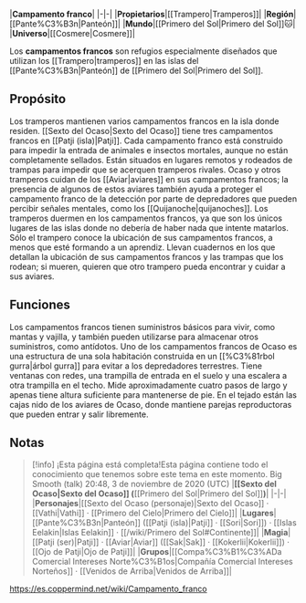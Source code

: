 

|**Campamento franco**|
|-|-|
|**Propietarios**|[[Trampero\|Tramperos]]|
|**Región**|[[Pante%C3%B3n\|Panteón]]|
|**Mundo**|[[Primero del Sol\|Primero del Sol]]🐱︎|
|**Universo**|[[Cosmere\|Cosmere]]|

Los **campamentos francos** son refugios especialmente diseñados que utilizan los [[Trampero\|tramperos]] en las islas del [[Pante%C3%B3n\|Panteón]] de [[Primero del Sol\|Primero del Sol]].

## Propósito
Los tramperos mantienen varios campamentos francos en la isla donde residen. [[Sexto del Ocaso\|Sexto del Ocaso]] tiene tres campamentos francos en [[Patji (isla)\|Patji]]. Cada campamento franco está construido para impedir la entrada de animales e insectos mortales, aunque no están completamente sellados. Están situados en lugares remotos y rodeados de trampas para impedir que se acerquen tramperos rivales. Ocaso y otros tramperos cuidan de los [[Aviar\|aviares]] en sus campamentos francos; la presencia de algunos de estos aviares también ayuda a proteger el campamento franco de la detección por parte de depredadores que pueden percibir señales mentales, como los [[Quijanoche\|quijanoches]]. Los tramperos duermen en los campamentos francos, ya que son los únicos lugares de las islas donde no debería de haber nada que intente matarlos.
Sólo el trampero conoce la ubicación de sus campamentos francos, a menos que esté formando a un aprendiz. Llevan cuadernos en los que detallan la ubicación de sus campamentos francos y las trampas que los rodean; si mueren, quieren que otro trampero pueda encontrar y cuidar a sus aviares.

## Funciones
Los campamentos francos tienen suministros básicos para vivir, como mantas y vajilla, y también pueden utilizarse para almacenar otros suministros, como antídotos. Uno de los campamentos francos de Ocaso es una estructura de una sola habitación construida en un [[%C3%81rbol gurra\|árbol gurra]] para evitar a los depredadores terrestres. Tiene ventanas con redes, una trampilla de entrada en el suelo y una escalera a otra trampilla en el techo. Mide aproximadamente cuatro pasos de largo y apenas tiene altura suficiente para mantenerse de pie. En el tejado están las cajas nido de los aviares de Ocaso, donde mantiene parejas reproductoras que pueden entrar y salir libremente.

## Notas

> [!info] ¡Esta página está completa!Esta página contiene todo el conocimiento que tenemos sobre este tema en este momento.
Big Smooth (talk) 20:48, 3 de noviembre de 2020 (UTC)
|**[[Sexto del Ocaso\|Sexto del Ocaso]] (**[[Primero del Sol\|Primero del Sol]]**)**|
|-|-|
|**Personajes**|[[Sexto del Ocaso (personaje)\|Sexto del Ocaso]] · [[Vathi\|Vathi]] · [[Primero del Cielo\|Primero del Cielo]]|
|**Lugares**|[[Pante%C3%B3n\|Panteón]] ([[Patji (isla)\|Patji]] · [[Sori\|Sori]]) · [[Islas Eelakin\|Islas Eelakin]] · [[/wiki/Primero del Sol#Continente]]|
|**Magia**|[[Patji (ser)\|Patji]] · [[Aviar\|Aviar]] ([[Sak\|Sak]] · [[Kokerlii\|Kokerlii]]) · [[Ojo de Patji\|Ojo de Patji]]|
|**Grupos**|[[Compa%C3%B1%C3%ADa Comercial Intereses Norte%C3%B1os\|Compañía Comercial Intereses Norteños]] · [[Venidos de Arriba\|Venidos de Arriba]]|



https://es.coppermind.net/wiki/Campamento_franco
